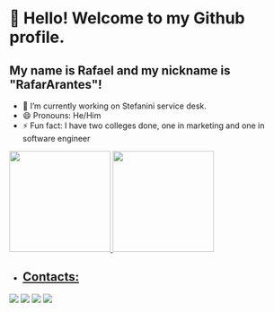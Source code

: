 # 👋 Hello! Welcome to my Github profile.
## My name is Rafael and my nickname is "RafarArantes"!

- 🔭 I’m currently working on Stefanini service desk.
- 😄 Pronouns: He/Him
- ⚡ Fun fact: I have two colleges done, one in marketing and one in software engineer

<div>
<a href="https://github.com/RafarArantes">
<img loading="lazy" height="180em" src="https://github-readme-stats.vercel.app/api/top-langs/?username=RafarArantes&layout=compact&langs_count=7&theme=dracula"/>
<img loading="lazy" height="180em" src="https://github-readme-stats.vercel.app/api?username=RafarArantes&show_icons=true&theme=dracula&include_all_commits=true&count_private=true"/>
</div>

- ## Contacts:

<div>
<a href="https://instagram.com/arantesgg" target="_blank"><img loading="lazy" src="https://img.shields.io/badge/-Instagram-%23E4405F?style=for-the-badge&logo=instagram&logoColor=white" target="_blank"></a>
<a href="https://www.twitch.tv/rafaarantess" target="_blank"><img loading="lazy" src="https://img.shields.io/badge/Twitch-9146FF?style=for-the-badge&logo=twitch&logoColor=white" target="_blank"></a>
<a href = "mailto:rafa.arantes.blue@gmail.com"><img loading="lazy" src="https://img.shields.io/badge/Gmail-D14836?style=for-the-badge&logo=gmail&logoColor=white" target="_blank"></a>
<a href="https://www.linkedin.com/in/rafael-arantes-a92733124/" target="_blank"><img loading="lazy" src="https://img.shields.io/badge/-LinkedIn-%230077B5?style=for-the-badge&logo=linkedin&logoColor=white" target="_blank"></a>   
</div>

